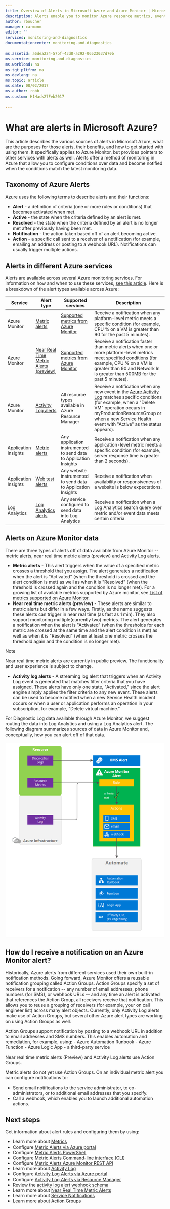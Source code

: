 ```yaml
---
title: Overview of Alerts in Microsoft Azure and Azure Monitor | Microsoft Docs
description: Alerts enable you to monitor Azure resource metrics, events, or logs and be notified when a condition you specify is met.
author: rboucher
manager: carmonm
editor: ''
services: monitoring-and-diagnostics
documentationcenter: monitoring-and-diagnostics

ms.assetid: a6dea224-57bf-43d8-a292-06523037d70b
ms.service: monitoring-and-diagnostics
ms.workload: na
ms.tgt_pltfrm: na
ms.devlang: na
ms.topic: article
ms.date: 08/02/2017
ms.author: robb
ms.custom: H1Hack27Feb2017

---
```

# What are alerts in Microsoft Azure?
This article describes the various sources of alerts in Microsoft Azure, what are the purposes for those alerts, their benefits, and how to get started with using them. It specifically applies to Azure Monitor, but provides pointers to other services with alerts as well. Alerts offer a method of monitoring in Azure that allow you to configure conditions over data and become notified when the conditions match the latest monitoring data.

## Taxonomy of Azure Alerts
Azure uses the following terms to describe alerts and their functions:
* **Alert** - a definition of criteria (one or more rules or conditions) that becomes activated when met.
* **Active** - the state when the criteria defined by an alert is met.
* **Resolved** - the state when the criteria defined by an alert is no longer met after previously having been met.
* **Notification** - the action taken based off of an alert becoming active.
* **Action** - a specific call sent to a receiver of a notification (for example, emailing an address or posting to a webhook URL). Notifications can usually trigger multiple actions.

## Alerts in different Azure services
Alerts are available across several Azure monitoring services. For information on how and when to use these services, [see this article](./monitoring-overview.md). Here is a breakdown of the alert types available across Azure:

| Service | Alert type | Supported services | Description |
|---|---|---|---|
| Azure Monitor | [Metric alerts](./insights-alerts-portal.md) | [Supported metrics from Azure Monitor](./monitoring-supported-metrics.md) | Receive a notification when any platform-level metric meets a specific condition (for example, CPU % on a VM is greater than 90 for the past 5 minutes). |
|Azure Monitor | [Near Real Time Metric Alerts (preview)](./insights-nrt-alerts-portal.md)| [Supported metrics from Azure Monitor](./monitoring-supported-metrics.md) | Receive a notification faster than metric alerts when one or more platform-level metrics meet specified conditions (for example, CPU % on a VM is greater than 90 and Network In is greater than 500MB for the past 5 minutes). |
| Azure Monitor | [Activity Log alerts](./monitoring-activity-log-alerts.md) | All resource types available in Azure Resource Manager | Receive a notification when any new event in the [Azure Activity Log](./monitoring-overview-activity-logs.md) matches specific conditions (for example, when a "Delete VM" operation occurs in myProductionResourceGroup or when a new Service Health event with "Active" as the status appears). |
| Application Insights | [Metric alerts](../application-insights/app-insights-alerts.md) | Any application instrumented to send data to Application Insights | Receive a notification when any application-level metric meets a specific condition (for example, server response time is greater than 2 seconds). |
| Application Insights | [Web test alerts](../application-insights/app-insights-monitor-web-app-availability.md) | Any website instrumented to send data to Application Insights | Receive a notification when availability or responsiveness of a website is below expectations. |
| Log Analytics | [Log Analytics alerts](../log-analytics/log-analytics-alerts.md) | Any service configured to send data into Log Analytics | Receive a notification when a Log Analytics search query over metric and/or event data meets certain criteria. |

## Alerts on Azure Monitor data
There are three types of alerts off of data available from Azure Monitor -- metric alerts, near real time metric alerts (preview) and Activity Log alerts.

* **Metric alerts** - This alert triggers when the value of a specified metric crosses a threshold that you assign. The alert generates a notification when the alert is "Activated" (when the threshold is crossed and the alert condition is met) as well as when it is "Resolved" (when the threshold is crossed again and the condition is no longer met). For a growing list of available metrics supported by Azure monitor, see [List of metrics supported on Azure Monitor](monitoring-supported-metrics.md).
* **Near real time metric alerts (preview)**  - These alerts are similar to metric alerts but differ in a few ways. Firstly, as the name suggests these alerts can trigger in near real time (as fast as 1 min). They also support monitoring multiple(currently two) metrics.  The alert generates a notification when the alert is "Activated" (when the thresholds for each metric are crossed at the same time and the alert condition is met) as well as when it is "Resolved" (when at least one metric crosses the threshold again and the condition is no longer met).
> [!NOTE]
> Near real time metric alerts are currently in public preview. The functionality and user experience is subject to change.
>
>
* **Activity log alerts** - A streaming log alert that triggers when an Activity Log event is generated that matches filter criteria that you have assigned. These alerts have only one state, "Activated," since the alert engine simply applies the filter criteria to any new event. These alerts can be used to become notified when a new Service Health incident occurs or when a user or application performs an operation in your subscription, for example, "Delete virtual machine."

For Diagnostic Log data available through Azure Monitor, we suggest routing the data into Log Analytics and using a Log Analytics alert. The following diagram summarizes sources of data in Azure Monitor and, conceptually, how you can alert off of that data.

![Alerts explained](./media/monitoring-overview-alerts/Alerts_Overview_Resource_v4.png)

## How do I receive a notification on an Azure Monitor alert?
Historically, Azure alerts from different services used their own built-in notification methods. Going forward, Azure Monitor offers a reusable notification grouping called Action Groups. Action Groups specify a set of receivers for a notification -- any number of email addresses, phone numbers (for SMS), or webhook URLs -- and any time an alert is activated that references the Action Group, all receivers receive that notification. This allows you to reuse a grouping of receivers (for example, your on call engineer list) across many alert objects. Currently, only Activity Log alerts make use of Action Groups, but several other Azure alert types are working on using Action Groups as well.

Action Groups support notification by posting to a webhook URL in addition to email addresses and SMS numbers. This enables automation and remediation, for example, using:
    - Azure Automation Runbook
    - Azure Function
    - Azure Logic App
    - a third-party service

Near real time metric alerts (Preview) and Activity Log alerts use Action Groups.

Metric alerts do not yet use Action Groups. On an individual metric alert you can configure notifications to:
* Send email notifications to the service administrator, to co-administrators, or to additional email addresses that you specify.
* Call a webhook, which enables you to launch additional automation actions.

## Next steps
Get information about alert rules and configuring them by using:

* Learn more about [Metrics](monitoring-overview-metrics.md)
* Configure [Metric Alerts via Azure portal](insights-alerts-portal.md)
* Configure [Metric Alerts PowerShell](insights-alerts-powershell.md)
* Configure [Metric Alerts Command-line interface (CLI)](insights-alerts-command-line-interface.md)
* Configure [Metric Alerts Azure Monitor REST API](https://msdn.microsoft.com/library/azure/dn931945.aspx)
* Learn more about [Activity Log](monitoring-overview-activity-logs.md)
* Configure [Activity Log Alerts via Azure portal](monitoring-activity-log-alerts.md)
* Configure [Activity Log Alerts via Resource Manager](monitoring-create-activity-log-alerts-with-resource-manager-template.md)
* Review the [activity log alert webhook schema](monitoring-activity-log-alerts-webhook.md)
* Learn more about [Near Real Time Metric Alerts](monitoring-near-real-time-metric-alerts.md)
* Learn more about [Service Notifications](monitoring-service-notifications.md)
* Learn more about [Action Groups](monitoring-action-groups.md)
